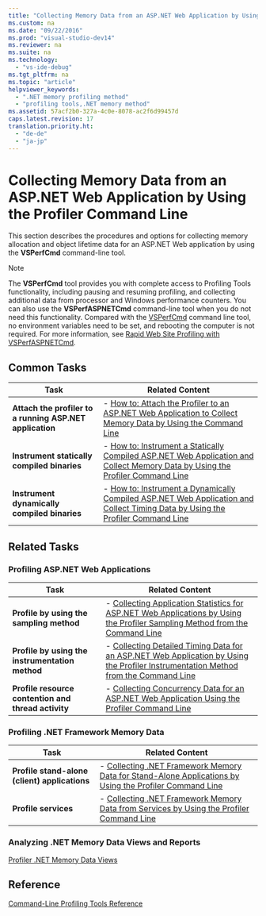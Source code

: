 ```yaml
---
title: "Collecting Memory Data from an ASP.NET Web Application by Using the Profiler Command Line"
ms.custom: na
ms.date: "09/22/2016"
ms.prod: "visual-studio-dev14"
ms.reviewer: na
ms.suite: na
ms.technology: 
  - "vs-ide-debug"
ms.tgt_pltfrm: na
ms.topic: "article"
helpviewer_keywords: 
  - ".NET memory profiling method"
  - "profiling tools,.NET memory method"
ms.assetid: 57acf2b0-327a-4c0e-8078-ac2f6d99457d
caps.latest.revision: 17
translation.priority.ht: 
  - "de-de"
  - "ja-jp"
---
```

# Collecting Memory Data from an ASP.NET Web Application by Using the Profiler Command Line
This section describes the procedures and options for collecting memory allocation and object lifetime data for an ASP.NET Web application by using the **VSPerfCmd** command-line tool.  
  
> [!NOTE]
>  The **VSPerfCmd** tool provides you with complete access to Profiling Tools functionality, including pausing and resuming profiling, and collecting additional data from processor and Windows performance counters. You can also use the  **VSPerfASPNETCmd** command-line tool when you do not need this functionality. Compared with the [VSPerfCmd](../vs140/vsperfcmd.md) command line tool, no environment variables need to be set, and rebooting the computer is not required. For more information, see [Rapid Web Site Profiling with VSPerfASPNETCmd](../vs140/rapid-web-site-profiling-with-vsperfaspnetcmd.md).  
  
## Common Tasks  
  
|Task|Related Content|  
|----------|---------------------|  
|**Attach the profiler to a running ASP.NET application**|-   [How to: Attach the Profiler to an ASP.NET Web Application to Collect Memory Data by Using the Command Line](../vs140/d608f85a-41ae-4ca7-85e6-b96624dbc83c.md)|  
|**Instrument statically compiled binaries**|-   [How to: Instrument a Statically Compiled ASP.NET Web Application and Collect Memory Data by Using the Profiler Command Line](../vs140/ea1dcb7c-1dc3-49ff-9418-8795b5b3d3bc.md)|  
|**Instrument dynamically compiled binaries**|-   [How to: Instrument a Dynamically Compiled ASP.NET Web Application and Collect Timing Data by Using the Profiler Command Line](../vs140/2cdd9903-39db-47e8-93dd-5e6a21bc3435.md)|  
  
## Related Tasks  
  
### Profiling ASP.NET Web Applications  
  
|Task|Related Content|  
|----------|---------------------|  
|**Profile by using the sampling method**|-   [Collecting Application Statistics for ASP.NET Web Applications by Using the Profiler Sampling Method from the Command Line](../vs140/f8383ab1-eb49-4d3f-8608-d8b4d51a81be.md)|  
|**Profile by using the instrumentation method**|-   [Collecting Detailed Timing Data for an ASP.NET Web Application by Using the Profiler Instrumentation Method from the Command Line](../vs140/29f2fc55-aaf7-4e18-a672-8815455fba73.md)|  
|**Profile resource contention and thread activity**|-   [Collecting Concurrency Data for an ASP.NET Web Application Using the Profiler Command Line](../vs140/collecting-concurrency-data-for-an-asp.net-web-application-using-the-profiler-command-line.md)|  
  
### Profiling .NET Framework Memory Data  
  
|Task|Related Content|  
|----------|---------------------|  
|**Profile stand-alone (client) applications**|-   [Collecting .NET Framework Memory Data for Stand-Alone Applications by Using the Profiler Command Line](../vs140/7bce69e2-407c-4342-8516-641586968928.md)|  
|**Profile services**|-   [Collecting .NET Framework Memory Data from Services by Using the Profiler Command Line](../vs140/collecting-memory-data-from-.net-framework-services-by-using-the-profiler-command-line.md)|  
  
### Analyzing .NET Memory Data Views and Reports  
 [Profiler .NET Memory Data Views](../vs140/.net-memory-data-views.md)  
  
## Reference  
 [Command-Line Profiling Tools Reference](../vs140/command-line-profiling-tools-reference.md)